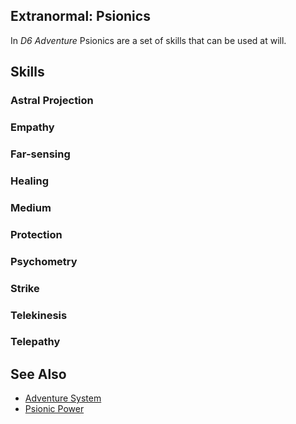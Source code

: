 Extranormal: Psionics
---------------------

In _D6 Adventure_ Psionics are a set of skills that can be used at will.

Skills
------

### Astral Projection

### Empathy

### Far-sensing

### Healing

### Medium

### Protection

### Psychometry

### Strike

### Telekinesis

### Telepathy

See Also
--------

- [Adventure System](AdventureSystem.md)
- [Psionic Power](PsionicPower.md)
